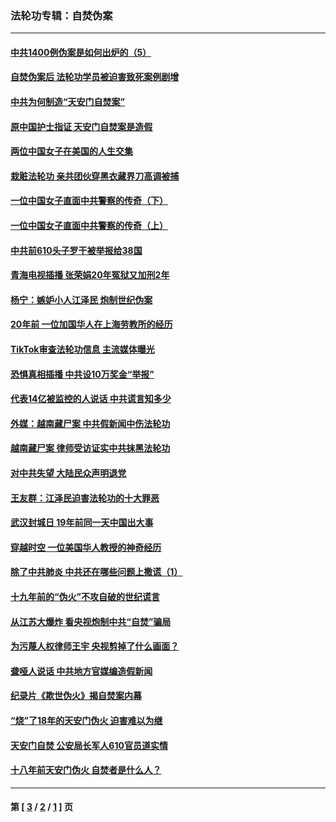 ### 法轮功专辑：自焚伪案
---
#### [中共1400例伪案是如何出炉的（5）](../../pages/nf5562/n13226831.md?02190430) 
#### [自焚伪案后 法轮功学员被迫害致死案例剧增](../../pages/nf5562/n13190600.md?02190430) 
#### [中共为何制造“天安门自焚案”](../../pages/nf5562/n13183270.md?02190430) 
#### [原中国护士指证 天安门自焚案是造假](../../pages/nf5562/n13172289.md?02190430) 
#### [两位中国女子在美国的人生交集](../../pages/nf5562/n13156138.md?02190430) 
#### [栽赃法轮功 亲共团伙穿黑衣藏界刀高调被捕](../../pages/nf5562/n13073780.md?02190430) 
#### [一位中国女子直面中共警察的传奇（下）](../../pages/nf5562/n12989706.md?02190430) 
#### [一位中国女子直面中共警察的传奇（上）](../../pages/nf5562/n12985072.md?02190430) 
#### [中共前610头子罗干被举报给38国](../../pages/nf5562/n12975419.md?02190430) 
#### [青海电视插播 张荣娟20年冤狱又加刑2年](../../pages/nf5562/n12738166.md?02190430) 
#### [杨宁：嫉妒小人江泽民 炮制世纪伪案](../../pages/nf5562/n12724108.md?02190430) 
#### [20年前 一位加国华人在上海劳教所的经历](../../pages/nf5562/n12707932.md?02190430) 
#### [TikTok审查法轮功信息 主流媒体曝光](../../pages/nf5562/n12362336.md?02190430) 
#### [恐惧真相插播 中共设10万奖金“举报”](../../pages/nf5562/n12306396.md?02190430) 
#### [代表14亿被监控的人说话 中共谎言知多少](../../pages/nf5562/n12297484.md?02190430) 
#### [外媒：越南藏尸案 中共假新闻中伤法轮功](../../pages/nf5562/n12264411.md?02190430) 
#### [越南藏尸案 律师受访证实中共抹黑法轮功](../../pages/nf5562/n12261878.md?02190430) 
#### [对中共失望 大陆民众声明退党](../../pages/nf5562/n12187315.md?02190430) 
#### [王友群：江泽民迫害法轮功的十大罪恶](../../pages/nf5562/n12169074.md?02190430) 
#### [武汉封城日 19年前同一天中国出大事](../../pages/nf5562/n12150901.md?02190430) 
#### [穿越时空  一位美国华人教授的神奇经历](../../pages/nf5562/n12097460.md?02190430) 
#### [除了中共肺炎 中共还在哪些问题上撒谎（1）](../../pages/nf5562/n11955770.md?02190430) 
#### [十九年前的“伪火”不攻自破的世纪谎言](../../pages/nf5562/n11813238.md?02190430) 
#### [从江苏大爆炸 看央视炮制中共“自焚”骗局](../../pages/nf5562/n11140275.md?02190430) 
#### [为污蔑人权律师王宇 央视剪掉了什么画面？](../../pages/nf5562/n11130142.md?02190430) 
#### [聋哑人说话 中共地方官媒编造假新闻](../../pages/nf5562/n11006067.md?02190430) 
#### [纪录片《欺世伪火》揭自焚案内幕](../../pages/nf5562/n11002664.md?02190430) 
#### [“烧”了18年的天安门伪火 迫害难以为继](../../pages/nf5562/n10996660.md?02190430) 
#### [天安门自焚 公安局长军人610官员道实情](../../pages/nf5562/n10997098.md?02190430) 
#### [十八年前天安门伪火 自焚者是什么人？](../../pages/nf5562/n10996556.md?02190430) 

---
#### 第 [ [3](./3.md?02190430) / [2](./2.md?02190430) / [1](./1.md?02190430) ] 页
